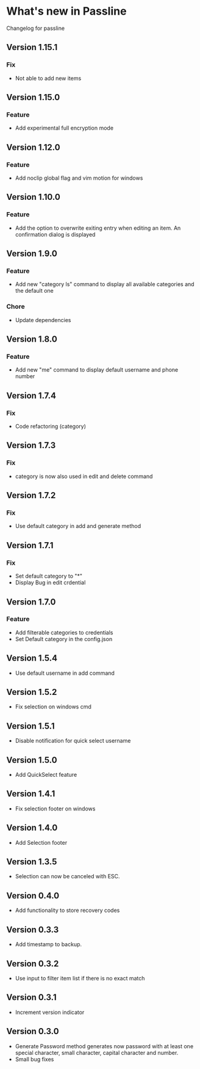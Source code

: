 # What's new in Passline

Changelog for passline

## Version 1.15.1

### Fix

- Not able to add new items

## Version 1.15.0

### Feature

- Add experimental full encryption mode

## Version 1.12.0

### Feature

- Add noclip global flag and vim motion for windows

## Version 1.10.0

### Feature

- Add the option to overwrite exiting entry when editing an item. An confirmation dialog is displayed

## Version 1.9.0

### Feature

- Add new "category ls" command to display all available categories and the default one

### Chore

- Update dependencies

## Version 1.8.0

### Feature

- Add new "me" command to display default username and phone number

## Version 1.7.4

### Fix

- Code refactoring (category)

## Version 1.7.3

### Fix

- category is now also used in edit and delete command

## Version 1.7.2

### Fix

- Use default category in add and generate method

## Version 1.7.1

### Fix

- Set default category to "\*"
- Display Bug in edit crdential

## Version 1.7.0

### Feature

- Add filterable categories to credentials
- Set Default category in the config.json

## Version 1.5.4

- Use default username in add command

## Version 1.5.2

- Fix selection on windows cmd

## Version 1.5.1

- Disable notification for quick select username

## Version 1.5.0

- Add QuickSelect feature

## Version 1.4.1

- Fix selection footer on windows

## Version 1.4.0

- Add Selection footer

## Version 1.3.5

- Selection can now be canceled with ESC.

## Version 0.4.0

- Add functionality to store recovery codes

## Version 0.3.3

- Add timestamp to backup.

## Version 0.3.2

- Use input to filter item list if there is no exact match

## Version 0.3.1

- Increment version indicator

## Version 0.3.0

- Generate Password method generates now password with at least one special character, small character, capital character and number.
- Small bug fixes

